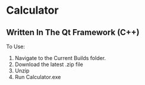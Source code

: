 # Calculator
## Written In The Qt Framework (C++)
 To Use:
 1. Navigate to the Current Builds folder.
 2. Download the latest .zip file
 3. Unzip
 4. Run Calculator.exe
